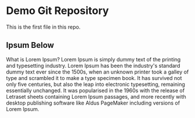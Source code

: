 # Demo Git Repository

This is the first file in this repo.

## Ipsum Below

What is Lorem Ipsum?
Lorem Ipsum is simply dummy text of the printing and typesetting industry. 
Lorem Ipsum has been the industry's standard dummy text ever since the 1500s, 
when an unknown printer took a galley of type and scrambled it to make a 
type specimen book. It has survived not only five centuries, but also the
 leap into electronic typesetting, remaining essentially unchanged. 
 It was popularised in the 1960s with the release of Letraset sheets 
 containing Lorem Ipsum passages, and more recently with desktop publishing 
 software like Aldus PageMaker including versions of Lorem Ipsum.